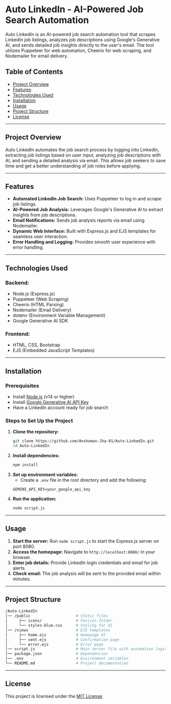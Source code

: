# Auto LinkedIn - AI-Powered Job Search Automation

Auto LinkedIn is an AI-powered job search automation tool that scrapes LinkedIn job listings, analyzes job descriptions using Google's Generative AI, and sends detailed job insights directly to the user's email. The tool utilizes Puppeteer for web automation, Cheerio for web scraping, and Nodemailer for email delivery.

## Table of Contents
- [Project Overview](#project-overview)
- [Features](#features)
- [Technologies Used](#technologies-used)
- [Installation](#installation)
- [Usage](#usage)
- [Project Structure](#project-structure)
- [License](#license)

---

## Project Overview

Auto LinkedIn automates the job search process by logging into LinkedIn, extracting job listings based on user input, analyzing job descriptions with AI, and sending a detailed analysis via email. This allows job seekers to save time and get a better understanding of job roles before applying.

---

## Features

- **Automated LinkedIn Job Search:** Uses Puppeteer to log in and scrape job listings.
- **AI-Powered Job Analysis:** Leverages Google's Generative AI to extract insights from job descriptions.
- **Email Notifications:** Sends job analysis reports via email using Nodemailer.
- **Dynamic Web Interface:** Built with Express.js and EJS templates for seamless user interaction.
- **Error Handling and Logging:** Provides smooth user experience with error handling.

---

## Technologies Used

### **Backend:**
- Node.js (Express.js)
- Puppeteer (Web Scraping)
- Cheerio (HTML Parsing)
- Nodemailer (Email Delivery)
- dotenv (Environment Variable Management)
- Google Generative AI SDK

### **Frontend:**
- HTML, CSS, Bootstrap
- EJS (Embedded JavaScript Templates)

---

## Installation

### Prerequisites
- Install [Node.js](https://nodejs.org/) (v14 or higher)
- Install [Google Generative AI API Key](https://ai.google.dev/)
- Have a LinkedIn account ready for job search

### Steps to Set Up the Project

1. **Clone the repository:**
   ```bash
   git clone https://github.com/Anshuman-Jha-01/Auto-LinkedIn.git
   cd Auto-LinkedIn
   ```
2. **Install dependencies:**
   ```bash
   npm install
   ```
3. **Set up environment variables:**
   - Create a `.env` file in the root directory and add the following:
   ```env
   GEMINI_API_KEY=your_google_api_key
   ```
4. **Run the application:**
   ```bash
   node script.js
   ```

---

## Usage

1. **Start the server:** Run `node script.js` to start the Express.js server on port 8080.
2. **Access the homepage:** Navigate to `http://localhost:8080/` in your browser.
3. **Enter job details:** Provide LinkedIn login credentials and email for job alerts.
4. **Check email:** The job analysis will be sent to the provided email within minutes.

---

## Project Structure

```bash
/Auto-LinkedIn
│── /public                    # Static files
│     ├── icons/               # Favicon folder
│     └── styles-blue.css      # Styling for UI
│── /views                     # EJS templates
│     ├── home.ejs             # Homepage UI
│     ├── sent.ejs             # Confirmation page
│     └── error.ejs            # Error page
│── script.js                  # Main server file with automation logic
│── package.json               # Dependencies
│── .env                       # Environment variables
└── README.md                  # Project documentation
```

---

## License
This project is licensed under the [MIT License](https://opensource.org/licenses/MIT).

